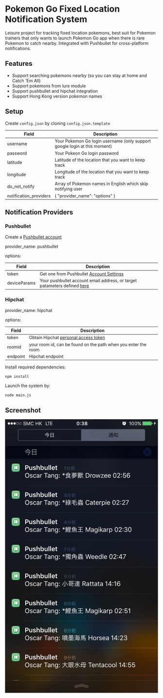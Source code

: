 # Pokemon Go Fixed Location Notification System
Leisure project for tracking fixed location pokemons, best suit for Pokemon trainers that only wants to launch Pokemon Go app when there is rare Pokemon to catch nearby. Integrated with Pushbullet for cross-platform notifications.

## Features
* Support searching pokemons nearby (so you can stay at home and Catch 'Em All)
* Support pokemons from lure module
* Support pushbullet and hipchat integration
* Support Hong Kong version pokemon names

## Setup
Create `config.json` by cloning `config.json.template`

Field | Description
--- | ---
username | Your Pokemon Go login username (only support google login at this moment)
password | Your Pokeon Go login password
latitude | Latitude of the location that you want to keep track
longitude | Longitude of the location that you want to keep track
do_not_notify | Array of Pokemon names in English which skip notifying user
notification_providers | { "provider_name": "options" }

## Notification Providers
### Pushbullet
Create a [Pushbullet account](https://www.pushbullet.com)

provider_name: pushbullet

options:

Field | Description
--- | ---
token | Get one from Pushbullet [Account Settings](https://www.pushbullet.com/#settings/account)
deviceParams | Your pushbullet account email address, or target patameters defined [here](https://docs.pushbullet.com/#create-push)

### Hipchat
provider_name: hipchat

options:

Field | Description
--- | ---
token | Obtain Hipchat [personal access token](https://www.hipchat.com/account/api)
roomid | your room id, can be found on the path when you enter the room
endpoint | Hipchat endpoint

Install required dependencies:
```
npm install
```

Launch the system by:
```
node main.js
```

## Screenshot
![screenshot1](docs/screenshot1.jpg)